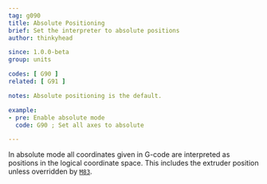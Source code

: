```yaml
---
tag: g090
title: Absolute Positioning
brief: Set the interpreter to absolute positions
author: thinkyhead

since: 1.0.0-beta
group: units

codes: [ G90 ]
related: [ G91 ]

notes: Absolute positioning is the default.

example:
- pre: Enable absolute mode
  code: G90 ; Set all axes to absolute

---
```


In absolute mode all coordinates given in G-code are interpreted as positions in the logical coordinate space. This includes the extruder position unless overridden by [`M83`](/docs/gcode/M083.html).
